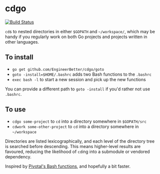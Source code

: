 # cdgo

[![Build Status](https://travis-ci.org/EngineerBetter/cdgo.svg?branch=master)](https://travis-ci.org/EngineerBetter/cdgo)

`cd`s to nested directories in either `$GOPATH` and `~/workspace/`, which may be handy if you regularly work on both Go projects and projects written in other languages.

## To install

* `go get github.com/EngineerBetter/cdgo/goto`
* `goto -install=$HOME/.bashrc` adds two Bash functions to the `.bashrc`
* `exec bash -l` to start a new session and pick up the new functions

You can provide a different path to `goto -install` if you'd rather not use `.bashrc`.

## To use

* `cdgo some-project` to `cd` into a directory somewhere in `$GOPATH/src`
* `cdwork some-other-project` to `cd` into a directory somewhere in `~/workspace`

Directories are listed lexicographically, and each level of the directory tree is searched before descending. This means higher-level results are favoured, reducing the likelihood of `cd`ing into a submodule or vendored dependency.

Inspired by [Pivotal's Bash functions](https://github.com/cloudfoundry-incubator/garden-linux/wiki/Garden-development-workstation-setup), and hopefully a bit faster.